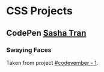# CSS Projects
## CodePen [Sasha Tran](https://blog.prototypr.io/how-i-started-drawing-css-images-3fd878675c89#.aa6bq2aez)
### Swaying Faces
Taken from project [#codevember - 1](http://codepen.io/sashatran/pen/WGVGVx).
